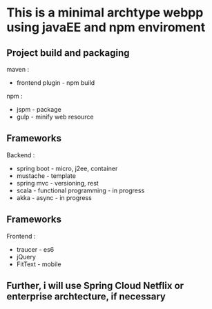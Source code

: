 # This is a minimal archtype webpp using javaEE and npm enviroment

## Project build and packaging 
maven :
- frontend plugin - npm build

npm : 
- jspm - package
- gulp - minify web resource 

## Frameworks 
Backend :
- spring boot - micro, j2ee, container
- mustache - template
- spring mvc - versioning, rest
- scala - functional programming - in progress
- akka - async - in progress

## Frameworks 
Frontend : 
- traucer - es6
- jQuery
- FitText - mobile

## Further, i will use Spring Cloud Netflix or enterprise archtecture, if necessary
